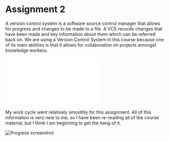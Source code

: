 # Assignment 2
A version control system is a software source control manager that allows for progress and changes to be made to a file. A VCS records changes that have been made and key information about them which can be referred back on. We are using a Version Control System in this course because one of its main abilities is that it allows for collaboration on projects amongst knowledge workers.

![My responses](./responses.txt)

My work cycle went relatively smoothly for this assignment. All of this information is very new to me, so I have been re-reading all of the course material, but I think I am beginning to get the hang of it.

![Progress screenshot](./screenshot_a2.png)
